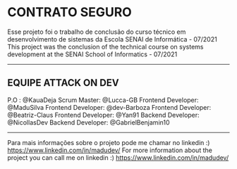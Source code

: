 # CONTRATO SEGURO

Esse projeto foi o trabalho de conclusão do curso técnico em desenvolvimento de sistemas da Escola SENAI de Informática - 07/2021
This project was the conclusion of the technical course on systems development at the SENAI School of Informatics - 07/2021
___________________________________

## EQUIPE ATTACK ON DEV

P.O : @KauaDeja
Scrum Master: @Lucca-GB
Frontend Developer: @MaduSilva
Frontend Developer: @dev-Barboza
Frontend Developer: @Beatriz-Claus
Frontend Developer: @Yan91
Backend Developer: @NicollasDev
Backend Developer: @GabrielBenjamin10

_____________________________

Para mais informações sobre o projeto pode me chamar no linkedin :) https://www.linkedin.com/in/madudev/
For more information about the project you can call me on linkedin :) https://www.linkedin.com/in/madudev/
